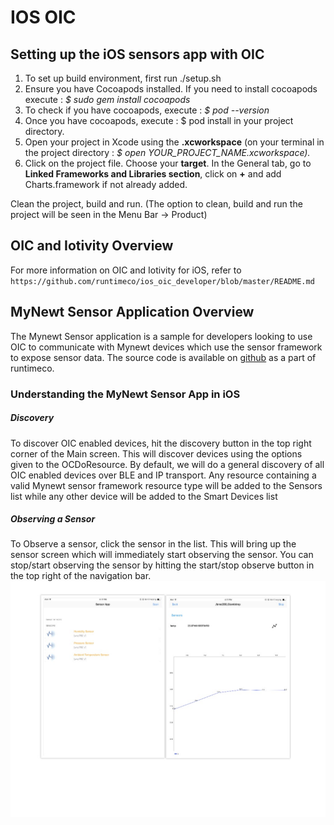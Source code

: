 # IOS OIC
## Setting up the iOS sensors app with OIC
1. To set up build environment, first run ./setup.sh
2. Ensure you have Cocoapods installed. If you need to install cocoapods execute : *$ sudo gem install cocoapods*
3. To check if you have cocoapods, execute : *$ pod --version*
4. Once you have cocoapods, execute : $ pod install in your project directory.
5. Open your project in Xcode using the **.xcworkspace** (on your terminal in the project directory : *$ open YOUR_PROJECT_NAME.xcworkspace).*
6. Click on the project file. Choose your **target**. In the General tab, go to **Linked Frameworks and Libraries section**, click on **+** and add Charts.framework if not already added.

Clean the project, build and run. (The option to clean, build and run the project will be seen in the Menu Bar -> Product)

## OIC and Iotivity Overview
For more information on OIC and Iotivity for iOS, refer to ```https://github.com/runtimeco/ios_oic_developer/blob/master/README.md```

## MyNewt Sensor Application Overview
The Mynewt Sensor application is a sample for developers looking to use OIC to communicate with Mynewt devices which use the sensor framework to expose sensor data. The source code is available on [github](https://github.com/runtimeco/ios_oic) as a part of runtimeco.

### Understanding the MyNewt Sensor App in iOS

##### Discovery

To discover OIC enabled devices, hit the discovery button in the top right corner of the Main screen. This will discover devices using the options given to the OCDoResource. By default, we will do a general discovery of all OIC enabled devices over BLE and IP transport. Any resource containing a valid Mynewt sensor framework resource type will be added to the Sensors list while any other device will be added to the Smart Devices list

##### Observing a Sensor 

To Observe a sensor, click the sensor in the list. This will bring up the sensor screen which will immediately start observing the sensor. You can stop/start observing the sensor by hitting the start/stop observe button in the top right of the navigation bar. 
![alt text](https://github.com/runtimeco/iOS_oic/blob/master/photos/sensor_img.jpg)

